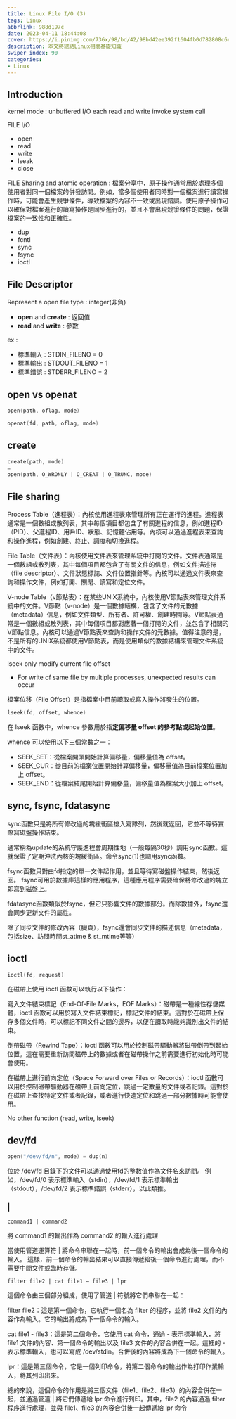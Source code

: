```yaml
---
title: Linux File I/O (3)
tags: Linux
abbrlink: 988d197c
date: 2023-04-11 18:44:08
cover: https://i.pinimg.com/736x/98/bd/42/98bd42ee392f1604fb0d782808c6ee2e.jpg
description: 本文將總結Linux相關基礎知識
swiper_index: 90
categories:
- Linux
---
```

## Introduction

kernel mode : unbuffered I/O
each read and write invoke system call

FILE I/O

- open
- read
- write
- lseak
- close

FILE Sharing and atomic operation : 檔案分享中，原子操作通常用於處理多個使用者對同一個檔案的併發訪問。例如，當多個使用者同時對一個檔案進行讀寫操作時，可能會產生競爭條件，導致檔案的內容不一致或出現錯誤。使用原子操作可以確保對檔案進行的讀寫操作是同步進行的，並且不會出現競爭條件的問題，保證檔案的一致性和正確性。

- dup
- fcntl
- sync
- fsync
- ioctl

## File Descriptor

Represent a open file
type : integer(非負)

- **open** and **create** : 返回值
- **read** and **write** : 參數

ex :

- 標準輸入 : STDIN_FILENO = 0
- 標準輸出 : STDOUT_FILENO = 1
- 標準錯誤 : STDERR_FILENO = 2

## open vs openat

```c
open(path, oflag, mode)
```

```c
openat(fd, path, oflag, mode)
```

## create

```c
create(path, mode)
=
open(path, O_WRONLY | O_CREAT | O_TRUNC, mode)
```

## File sharing

Process Table（進程表）：內核使用進程表來管理所有正在運行的進程。進程表通常是一個數組或散列表，其中每個項目都包含了有關進程的信息，例如進程ID（PID）、父進程ID、用戶ID、狀態、記憶體佔用等。內核可以通過進程表來查詢和操作進程，例如創建、終止、調度和切換進程。

File Table（文件表）：內核使用文件表來管理系統中打開的文件。文件表通常是一個數組或散列表，其中每個項目都包含了有關文件的信息，例如文件描述符（file descriptor）、文件狀態標誌、文件位置指針等。內核可以通過文件表來查詢和操作文件，例如打開、關閉、讀寫和定位文件。

V-node Table（v節點表）：在某些UNIX系統中，內核使用V節點表來管理文件系統中的文件。V節點（v-node）是一個數據結構，包含了文件的元數據（metadata）信息，例如文件類型、所有者、許可權、創建時間等。V節點表通常是一個數組或散列表，其中每個項目都對應著一個打開的文件，並包含了相關的V節點信息。內核可以通過V節點表來查詢和操作文件的元數據。值得注意的是，不是所有的UNIX系統都使用V節點表，而是使用類似的數據結構來管理文件系統中的文件。


lseek only modify current file offset

- For write of same file by multiple processes, unexpected results can occur

檔案位移（File Offset）是指檔案中目前讀取或寫入操作將發生的位置。

```c
lseek(fd, offset, whence)
```

在 lseek 函數中，whence 參數用於指**定偏移量 offset 的參考點或起始位置**。

whence 可以使用以下三個常數之一：

- SEEK_SET：從檔案開頭開始計算偏移量，偏移量值為 offset。
- SEEK_CUR：從目前的檔案位置開始計算偏移量，偏移量值為目前檔案位置加上 offset。
- SEEK_END：從檔案結尾開始計算偏移量，偏移量值為檔案大小加上 offset。

## sync, fsync, fdatasync

sync函數只是將所有修改過的塊緩衝區排入寫隊列，然後就返回，它並不等待實際寫磁盤操作結束。

通常稱為update的系統守護進程會周期性地（一般每隔30秒）調用sync函數。這就保證了定期沖洗內核的塊緩衝區。命令sync(1)也調用sync函數。

fsync函數只對由fd指定的單一文件起作用，並且等待寫磁盤操作結束，然後返回。
fsync可用於數據庫這樣的應用程序，這種應用程序需要確保將修改過的塊立即寫到磁盤上。

fdatasync函數類似於fsync，但它只影響文件的數據部分。而除數據外，fsync還會同步更新文件的屬性。

除了同步文件的修改內容（臟頁），fsync還會同步文件的描述信息（metadata，包括size、訪問時間st_atime & st_mtime等等）

## ioctl

```c
ioctl(fd, request)
```

在磁帶上使用 ioctl 函數可以執行以下操作：

寫入文件結束標記（End-Of-File Marks，EOF Marks）：磁帶是一種線性存儲媒體，ioctl 函數可以用於寫入文件結束標記，標記文件的結束。這對於在磁帶上保存多個文件時，可以標記不同文件之間的邊界，以便在讀取時能夠識別出文件的結束。

倒帶磁帶（Rewind Tape）：ioctl 函數可以用於控制磁帶驅動器將磁帶倒帶到起始位置。這在需要重新訪問磁帶上的數據或者在磁帶操作之前需要進行初始化時可能會使用。

在磁帶上進行前向定位（Space Forward over Files or Records）：ioctl 函數可以用於控制磁帶驅動器在磁帶上前向定位，跳過一定數量的文件或者記錄。這對於在磁帶上查找特定文件或者記錄，或者進行快速定位和跳過一部分數據時可能會使用。

No other function (read, write, lseek) 

## dev/fd

```c
open("/dev/fd/n", mode) = dup(n)
```

位於 /dev/fd 目錄下的文件可以通過使用fd的整數值作為文件名來訪問。
例如，/dev/fd/0 表示標準輸入（stdin），/dev/fd/1 表示標準輸出（stdout），/dev/fd/2 表示標準錯誤（stderr），以此類推。

### |

```shell
command1 | command2
```

將 command1 的輸出作為 command2 的輸入進行處理

當使用管道運算符 | 將命令串聯在一起時，前一個命令的輸出會成為後一個命令的輸入。
這樣，前一個命令的輸出結果可以直接傳遞給後一個命令進行處理，而不需要中間文件或臨時存儲。

```shell
filter file2 | cat file1 – file3 | lpr
```

這個命令由三個部分組成，使用了管道 | 符號將它們串聯在一起：

filter file2：這是第一個命令，它執行一個名為 filter 的程序，並將 file2 文件的內容作為輸入。它的輸出將成為下一個命令的輸入。

cat file1 - file3：這是第二個命令，它使用 cat 命令，通過 - 表示標準輸入，將 file1 文件的內容、第一個命令的輸出以及 file3 文件的內容合併在一起。這裡的 - 表示標準輸入，也可以寫成 /dev/stdin。合併後的內容將成為下一個命令的輸入。

lpr：這是第三個命令，它是一個列印命令，將第二個命令的輸出作為打印作業輸入，將其列印出來。

總的來說，這個命令的作用是將三個文件（file1、file2、file3）的內容合併在一起，並通過管道 | 將它們傳遞給 lpr 命令進行列印。其中，file2 的內容通過 filter 程序進行處理，並與 file1、file3 的內容合併後一起傳遞給 lpr 命令
